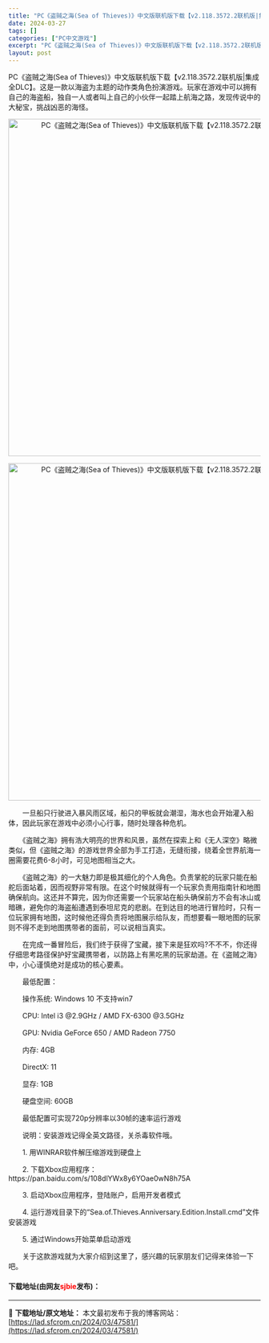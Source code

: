 ```yaml
---
title: "PC《盗贼之海(Sea of Thieves)》中文版联机版下载【v2.118.3572.2联机版|集成全DLC】"
date: 2024-03-27
tags: []
categories: ["PC中文游戏"]
excerpt: "PC《盗贼之海(Sea of Thieves)》中文版联机版下载【v2.118.3572.2联机版|集成全DLC】。这是一款以海盗为主题的动作类角色扮演游戏。玩家在游戏中可以拥有自己的海盗船，独自一人或者叫上自己的小伙伴一起踏上航海之路，发现传说中的大秘宝，挑战凶恶的海怪。 　　一旦船只行驶进入暴风&hellip;"
layout: post
---
```


 <p>PC《盗贼之海(Sea of Thieves)》中文版联机版下载【v2.118.3572.2联机版|集成全DLC】。这是一款以海盗为主题的动作类角色扮演游戏。玩家在游戏中可以拥有自己的海盗船，独自一人或者叫上自己的小伙伴一起踏上航海之路，发现传说中的大秘宝，挑战凶恶的海怪。</p> <p align="center"><img align="" border="0" src="https://lad.sfcrom.cn/wp-content/uploads/2024/03/20240327_66036e8d04733.webp" width="672" alt="PC《盗贼之海(Sea of Thieves)》中文版联机版下载【v2.118.3572.2联机版|集成全DLC】" /></p> <p align="center"><img align="" border="0" src="https://lad.sfcrom.cn/wp-content/uploads/2024/03/20240327_66036e8d73bdb.webp" width="672" alt="PC《盗贼之海(Sea of Thieves)》中文版联机版下载【v2.118.3572.2联机版|集成全DLC】" /></p> <p>　　一旦船只行驶进入暴风雨区域，船只的甲板就会潮湿，海水也会开始灌入船体，因此玩家在游戏中必须小心行事，随时处理各种危机。</p> <p>　　《盗贼之海》拥有浩大明亮的世界和风景，虽然在探索上和《无人深空》略微类似，但《盗贼之海》的游戏世界全部为手工打造，无缝衔接，绕着全世界航海一圈需要花费6-8小时，可见地图相当之大。</p> <p>　　《盗贼之海》的一大魅力即是极其细化的个人角色。负责掌舵的玩家只能在船舵后面站着，因而视野非常有限。在这个时候就得有一个玩家负责用指南针和地图确保航向。这还并不算完，因为你还需要一个玩家站在船头确保前方不会有冰山或暗礁，避免你的海盗船遭遇到泰坦尼克的悲剧。在到达目的地进行冒险时，只有一位玩家拥有地图，这时候他还得负责将地图展示给队友，而想要看一眼地图的玩家则不得不走到地图携带者的面前，可以说相当真实。</p> <p>　　在完成一番冒险后，我们终于获得了宝藏，接下来是狂欢吗?不不不，你还得仔细思考路径保护好宝藏携带者，以防路上有黑吃黑的玩家劫道。在《盗贼之海》中，小心谨慎绝对是成功的核心要素。</p> <p>　　最低配置：</p> <p>　　操作系统: Windows 10 不支持win7</p> <p>　　CPU: Intel i3 @2.9GHz / AMD FX-6300 @3.5GHz</p> <p>　　GPU: Nvidia GeForce 650 / AMD Radeon 7750</p> <p>　　内存: 4GB</p> <p>　　DirectX: 11</p> <p>　　显存: 1GB</p> <p>　　硬盘空间: 60GB</p> <p>　　最低配置可实现720p分辨率以30帧的速率运行游戏</p> <p>　　说明：安装游戏记得全英文路径，关杀毒软件哦。</p> <p>　　1. 用WINRAR软件解压缩游戏到硬盘上</p> <p>　　2. 下载Xbox应用程序：https://pan.baidu.com/s/108dlYWx8y6YOae0wN8h75A</p> <p>　　3. 启动Xbox应用程序，登陆账户，启用开发者模式</p> <p>　　4. 运行游戏目录下的&ldquo;Sea.of.Thieves.Anniversary.Edition.Install.cmd&rdquo;文件安装游戏</p> <p>　　5. 通过Windows开始菜单启动游戏</p> <p>　　关于这款游戏就为大家介绍到这里了，感兴趣的玩家朋友们记得来体验一下吧。</p> <p><h4>下载地址(由网友<font color="red">sjbie</font>发布)：</h4></p> 

---
📖 **下载地址/原文地址：** 本文最初发布于我的博客网站：[https://lad.sfcrom.cn/2024/03/47581/](https://lad.sfcrom.cn/2024/03/47581/)
